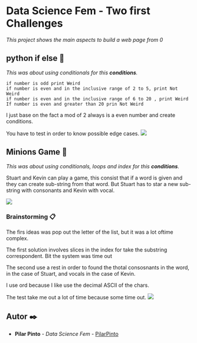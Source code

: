 # Data Science Fem - Two first Challenges

_This project shows the main aspects to build a web page from 0_

## python if else 🚀

_This was about using conditionals for this **conditions**._
```
if number is odd print Weird
if number is even and in the inclusive range of 2 to 5, print Not Weird
if number is even and in the inclusive range of 6 to 20 , print Weird
If number is even and greater than 20 prin Not Weird
```
I just base on the fact a mod of 2 always is a even number and create conditions.

You have to test in order to know possible edge cases.
![](https://i.ibb.co/HxkZbyH/ifelse.png)


## Minions Game 🍌

_This was about using conditionals, loops and index for this **conditions**._

Stuart and Kevin can play a game, this consist that if a word is given and they can create sub-string from that word.  But Stuart has to star a new sub-string with consonants and Kevin with vocal.

![](https://i.ibb.co/r4drqV0/Banana1.png)

### Brainstorming 📋
The firs ideas was pop out the letter of the list, but it was a lot oftime complex.

The first solution involves slices in the index for take the substring correspondent. Bit the  system was time out

The second use a rest in order to found the thotal consosnants in the word, in the case of Stuart, and vocals in the case of Kevin.

I use ord because I like use the decimal ASCII of the chars.

The test take me out a lot of time because some time out.
![](https://i.ibb.co/N9nwk63/Banana-Test.png)




## Autor ✒️


* **Pilar Pinto** - *Data Science Fem* - [PilarPinto](https://github.com/PilarPinto)
